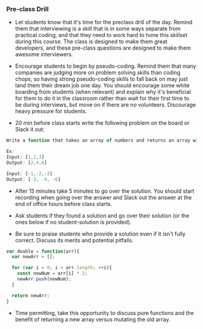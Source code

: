 ### Pre-class Drill

* Let students know that it's time for the preclass drill of the day. Remind them that interviewing is a skill that is in some ways separate from practical coding, and that they need to work hard to hone this skillset during this course. The class is designed to make them great developers, and these pre-class questions are designed to make them awesome interviewers.

* Encourage students to begin by pseudo-coding. Remind them that many companies are judging more on problem solving skills than coding chops, so having strong pseudo-coding skills to fall back on may just land them their dream job one day. You should encourage some white boarding from students (when relevant) and explain why it's beneficial for them to do it in the classroom rather than wait for their first time to be during interviews, but move on if there are no volunteers. Discourage heavy pressure for students.

* 20 min before class starts write the following problem on the board or Slack it out:

```js
Write a function that takes an array of numbers and returns an array with each number doubled. 

Ex:
Input: [1,2,3]
Output: [2,4,6]

Input: [-1,-2,-3]
Output: [-2, -4, -6]
```
 
* After 15 minutes take 5 minutes to go over the solution. You should start recording when going over the answer and Slack out the answer at the end of office hours before class starts.

* Ask students if they found a solution and go over their solution (or the ones below if no student-solution is provided). 

* Be sure to praise students who provide a solution even if it isn't fully correct. Discuss its merits and potential pitfalls.

```js
var double = function(arr){
  var newArr = [];

  for (var i = 0; i < arr.length; ++i){
    const newNum = arr[i] * 2;
    newArr.push(newNum);
  }

  return newArr;
}
```

* Time permitting, take this opportunity to discuss pure functions and the benefit of returning a new array versus mutating the old array. 
 